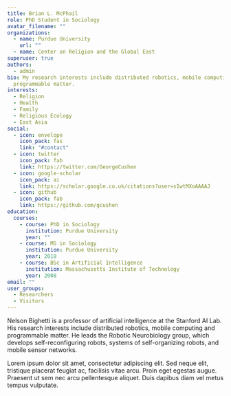 ```yaml
---
title: Brian L. McPhail
role: PhD Student in Sociology
avatar_filename: ""
organizations:
  - name: Purdue University
    url: ""
  - name: Center on Religion and the Global East
superuser: true
authors:
  - admin
bio: My research interests include distributed robotics, mobile computing and
  programmable matter.
interests:
  - Religion
  - Health
  - Family
  - Religious Ecology
  - East Asia
social:
  - icon: envelope
    icon_pack: fas
    link: "#contact"
  - icon: twitter
    icon_pack: fab
    link: https://twitter.com/GeorgeCushen
  - icon: google-scholar
    icon_pack: ai
    link: https://scholar.google.co.uk/citations?user=sIwtMXoAAAAJ
  - icon: github
    icon_pack: fab
    link: https://github.com/gcushen
education:
  courses:
    - course: PhD in Sociology
      institution: Purdue University
      year: ""
    - course: MS in Sociology
      institution: Purdue University
      year: 2018
    - course: BSc in Artificial Intelligence
      institution: Massachusetts Institute of Technology
      year: 2008
email: ""
user_groups:
  - Researchers
  - Visitors
---
```


Nelson Bighetti is a professor of artificial intelligence at the Stanford AI Lab. His research interests include distributed robotics, mobile computing and programmable matter. He leads the Robotic Neurobiology group, which develops self-reconfiguring robots, systems of self-organizing robots, and mobile sensor networks.

Lorem ipsum dolor sit amet, consectetur adipiscing elit. Sed neque elit, tristique placerat feugiat ac, facilisis vitae arcu. Proin eget egestas augue. Praesent ut sem nec arcu pellentesque aliquet. Duis dapibus diam vel metus tempus vulputate.

